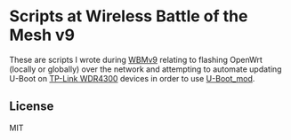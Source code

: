 # Scripts at Wireless Battle of the Mesh v9

These are scripts I wrote during [WBMv9](http://battlemesh.org/) relating to flashing OpenWrt (locally or globally) over the network and attempting to automate updating U-Boot on [TP-Link WDR4300](https://wiki.openwrt.org/toh/tp-link/tl-wdr4300) devices in order to use [U-Boot_mod](https://github.com/pepe2k/u-boot_mod).

## License

MIT